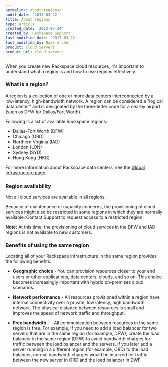 ```yaml
---
permalink: about-regions/
audit_date: '2017-03-22'
title: About regions
type: article
created_date: '2012-07-24'
created_by: Rackspace Support
last_modified_date: '2017-03-22'
last_modified_by: Nate Archer
product: Cloud Servers
product_url: cloud-servers
---
```


When you create new Rackspace cloud resources, it's important to understand what
a region is and how to use regions effectively.

### What is a region?

A region is a collection of one or more data centers interconnected by a low-latency,
high-bandwidth network. A region can be considered a "logical data center" and is
designated by the three-letter code for a nearby airport (such as DFW for Dallas/Fort
Worth).

Following is a list of available Rackspace regions:

-   Dallas-Fort Worth (DFW)
-   Chicago (ORD)
-   Northern Virginia (IAD)
-   London (LON)
-   Sydney (SYD)
-   Hong Kong (HKG)

For more information about Rackspace data centers, see the
[Global Infrastructure page](http://www.rackspace.com/about/datacenters/).

### Region availability

Not all cloud services are available in all regions.

Because of maintenance or capacity concerns, the provisioning of cloud services
might also be restricted in some regions in which they are normally available.
Contact Support to request access to a restricted region.

**Note:** At this time, the provisioning of cloud services in the DFW and IAD
regions is not available to new customers.

### Benefits of using the same region

Locating all of your Rackspace infrastructure in the same region provides the following benefits:

-   **Geographic choice** - You can provision resources closer to your end users
    or other applications, data centers, clouds, and so on. This choice becomes
    increasingly important with hybrid on-premises cloud scenarios.

-   **Network performance** - All resources provisioned within a region have
    internal connectivity over a private, low latency, high bandwidth network.
    The physical distance between resources is small and improves the speed of
    network traffic and throughput.

-   **Free bandwidth** - - All communication between resources in the same region is free. For example, if you need to add a load balancer for two servers that are in the same region (for example, DFW), create the load balancer in the same region (DFW) to avoid bandwidth charges for traffic between the load balancer and the servers. If you later add a server running in a different region (for example, ORD) to the load balancer, normal bandwidth charges would be incurred for traffic between the new server in ORD and the load balancer in DWF.


